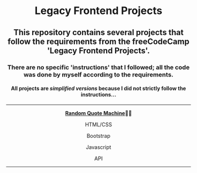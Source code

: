 <div align="center">
<h1>Legacy Frontend Projects</h1>
<h2>This repository contains several projects that follow the requirements from the freeCodeCamp 'Legacy Frontend Projects'.</h2>
<h3>There are no specific 'instructions' that I followed; all the code was done by myself according to the requirements.</h3>
<h4>All projects are <em>simplified versions</em> because I did not strictly follow the instructions...</h4>
<hr>
<p><a href="https://github.com/DayDreamYGithub/Legacy-Frontend-Projects/tree/main/RandomQuoteMachine"><strong>Random Quote Machine</strong></a>🌟🌟</p>
  <p>HTML/CSS</p>
  <p>Bootstrap</p>
  <p>Javascript</p>
  <p>API</p>
<hr>

</div>
